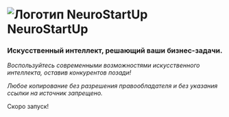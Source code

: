 # ![Логотип NeuroStartUp](img/NeuroStartUpIcon.png) NeuroStartUp

### Искусственный интеллект, решающий ваши бизнес-задачи.

*Воспользуйтесь современными возможностями искусственного интеллекта, оставив конкурентов позади!*

_Любое копирование без разрешения правообладателя и без указания ссылки на источник запрещено._

Скоро запуск! 